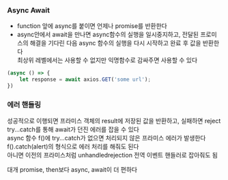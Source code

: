 ### Async Await
- function 앞에 async를 붙이면 언제나 promise를 반환한다
- async안에서 await을 만나면 async함수의 실행을 일시중지하고, 전달된 프로미스의 해결을 기다린 다음 async 함수의 실행을 다시 시작하고 완료 후 값을 반환한다   
최상위 레벨에서는 사용할 수 없지만 익명함수로 감싸주면 사용할 수 있다   
```javascript
(async () => {
    let response = await axios.GET('some url');
})
```

### 에러 핸들링
성공적으로 이행되면 프라미스 객체의 result에 저장된 값을 반환하고, 실패하면 reject   
try...catch를 통해 await가 던진 에러를 잡을 수 있다   
async 함수 f()에 try...catch가 없으면 처리되지 않은 프라미스 에러가 발생한다   
f().catch(alert)의 형식으로 에러 처리를 해줘도 된다   
아니면 이전의 프라미스처럼 unhandledrejection 전역 이벤트 핸들러로 잡아줘도 됨   

대개 promise, then보다 async, await이 더 편하다   